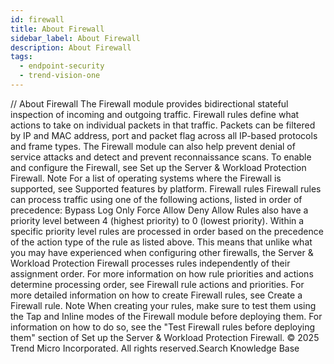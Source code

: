 ```yaml
---
id: firewall
title: About Firewall
sidebar_label: About Firewall
description: About Firewall
tags:
  - endpoint-security
  - trend-vision-one
---
```


/*<![CDATA[*/ $('#title').html($('meta[name=map-description]').attr('content')); /*]]>*/ About Firewall The Firewall module provides bidirectional stateful inspection of incoming and outgoing traffic. Firewall rules define what actions to take on individual packets in that traffic. Packets can be filtered by IP and MAC address, port and packet flag across all IP-based protocols and frame types. The Firewall module can also help prevent denial of service attacks and detect and prevent reconnaissance scans. To enable and configure the Firewall, see Set up the Server & Workload Protection Firewall. Note For a list of operating systems where the Firewall is supported, see Supported features by platform. Firewall rules Firewall rules can process traffic using one of the following actions, listed in order of precedence: Bypass Log Only Force Allow Deny Allow Rules also have a priority level between 4 (highest priority) to 0 (lowest priority). Within a specific priority level rules are processed in order based on the precedence of the action type of the rule as listed above. This means that unlike what you may have experienced when configuring other firewalls, the Server & Workload Protection Firewall processes rules independently of their assignment order. For more information on how rule priorities and actions determine processing order, see Firewall rule actions and priorities. For more detailed information on how to create Firewall rules, see Create a Firewall rule. Note When creating your rules, make sure to test them using the Tap and Inline modes of the Firewall module before deploying them. For information on how to do so, see the "Test Firewall rules before deploying them" section of Set up the Server & Workload Protection Firewall. © 2025 Trend Micro Incorporated. All rights reserved.Search Knowledge Base